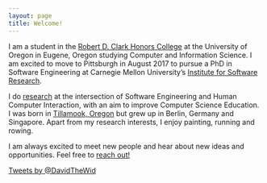 ```yaml
---
layout: page
title: Welcome!
---
```


I am a student in the [Robert D. Clark Honors College](http://honors.uoregon.edu) at the University of Oregon in Eugene, Oregon studying Computer and Information Science. I am excited to move to Pittsburgh in August 2017 to pursue a PhD in Software Engineering at Carnegie Mellon University’s [Institute for Software Research](http://isri.cmu.edu/index.html).

I do [research](/research) at the intersection of Software Engineering and Human Computer Interaction, with an aim to improve Computer Science Education. I was born in [Tillamook, Oregon](https://en.wikipedia.org/wiki/Tillamook,_Oregon) but grew up in Berlin, Germany and Singapore. Apart from my research interests, I enjoy painting, running and rowing.

I am always excited to meet new people and hear about new ideas and opportunities. Feel free to [reach out!](/contact)

<div class="twitter-container">
  <a class="twitter-timeline"
    href="https://twitter.com/DavidTheWid">
  Tweets by @DavidTheWid
  </a>
</div>

<script>window.twttr = (function(d, s, id) {
  var js, fjs = d.getElementsByTagName(s)[0],
    t = window.twttr || {};
  if (d.getElementById(id)) return t;
  js = d.createElement(s);
  js.id = id;
  js.src = "https://platform.twitter.com/widgets.js";
  fjs.parentNode.insertBefore(js, fjs);

  t._e = [];
  t.ready = function(f) {
    t._e.push(f);
  };

  return t;
}(document, "script", "twitter-wjs"));</script>
